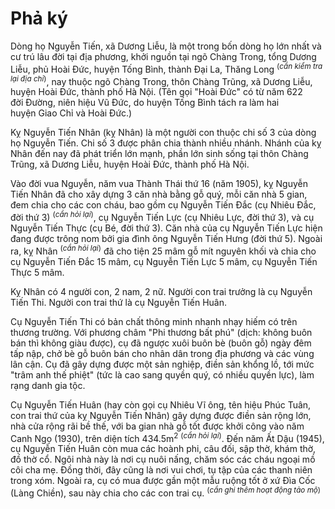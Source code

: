 # Phả ký

Dòng họ Nguyễn Tiến, xã Dương Liễu, là một trong bốn dòng họ lớn nhất và cư trú lâu đời tại địa phương, khởi nguồn tại ngõ Chàng Trong, tổng Dương Liễu, phủ Hoài Đức, huyện Tống Bình, thành Đại La, Thăng Long <sup>(_cần kiểm tra lại địa chỉ_)</sup>, nay thuộc ngõ Chàng Trong, thôn Chàng Trũng, xã Dương Liễu, huyện Hoài Đức, thành phố Hà Nội. (Tên gọi "Hoài Đức" có từ năm 622 đời Đường, niên hiệu Vũ Đức, do huyện Tống Bình tách ra làm hai huyện Giao Chỉ và Hoài Đức.)

Kỵ Nguyễn Tiến Nhân (kỵ Nhân) là một người con thuộc chi số 3 của dòng họ Nguyễn Tiến. Chi số 3 được phân chia thành nhiều nhánh. Nhánh của kỵ Nhân đến nay đã phát triển lớn mạnh, phần lớn sinh sống tại thôn Chàng Trũng, xã Dương Liễu, huyện Hoài Đức, thành phố Hà Nội.

Vào đời vua Nguyễn, năm vua Thành Thái thứ 16 (năm 1905), kỵ Nguyễn Tiến Nhân đã cho xây dựng 3 căn nhà bằng gỗ quý, mỗi căn nhà 5 gian, đem chia cho các con cháu, bao gồm cụ Nguyễn Tiến Đắc (cụ Nhiêu Đắc, đời thứ 3) <sup>(_cần hỏi lại_)</sup>, cụ Nguyễn Tiến Lực (cụ Nhiêu Lực, đời thứ 3), và cụ Nguyễn Tiến Thực (cụ Bé, đời thứ 3). Căn nhà của cụ Nguyễn Tiến Lực hiện đang được trông nom bởi gia đình ông Nguyễn Tiến Hưng (đời thứ 5). Ngoài ra, kỵ Nhân <sup>(_cần hỏi lại_)</sup> đã cho tiện 25 mâm gỗ mít nguyên khối và chia cho cụ Nguyễn Tiến Đắc 15 mâm, cụ Nguyễn Tiến Lực 5 mâm, cụ Nguyễn Tiến Thực 5 mâm.

Kỵ Nhân có 4 người con, 2 nam, 2 nữ. Người con trai trưởng là cụ Nguyễn Tiến Thi. Người con trai thứ là cụ Nguyễn Tiến Huân.

Cụ Nguyễn Tiến Thi có bản chất thông minh nhanh nhạy hiếm có trên thương trường. Với phương châm "Phi thương bất phú" (dịch: không buôn bán thì không giàu được), cụ đã ngược xuôi buôn bè (buôn gỗ) ngày đêm tấp nập, chở bè gỗ buôn bán cho nhân dân trong địa phương và các vùng lân cận. Cụ đã gây dựng được một sản nghiệp, điền sản khổng lồ, tới mức "trâm anh thế phiệt" (tức là cao sang quyền quý, có nhiều quyền lực), làm rạng danh gia tộc.

Cụ Nguyễn Tiến Huân (hay còn gọi cụ Nhiêu Vĩ ông, tên hiệu Phúc Tuân, con trai thứ của kỵ Nguyễn Tiến Nhân) gây dựng được điền sản rộng lớn, nhà cửa rộng rãi bề thế, với ba gian nhà gỗ tốt được khởi công vào năm Canh Ngọ (1930), trên diện tích 434.5m<sup>2</sup> <sup>(_cần hỏi lại_)</sup>. Đến năm Ất Dậu (1945), cụ Nguyễn Tiến Huân còn mua các hoành phi, câu đối, sập thờ, khám thờ, đồ thờ cổ. Ngôi nhà này là nơi cụ nuôi nấng, chăm sóc các cháu ngoại mồ côi cha mẹ. Đồng thời, đây cũng là nơi vui chơi, tụ tập của các thanh niên trong xóm. Ngoài ra, cụ có mua được gần một mẫu ruộng tốt ở xứ Đìa Cốc (Làng Chiền), sau này chia cho các con trai cụ. <sup>(_cần ghi thêm hoạt động tảo mộ_)</sup>
